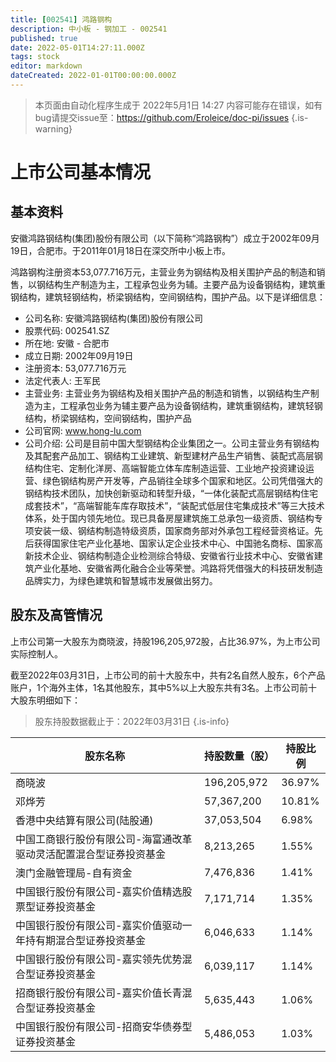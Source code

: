```yaml
---
title: [002541] 鸿路钢构
description: 中小板 - 钢加工 - 002541
published: true
date: 2022-05-01T14:27:11.000Z
tags: stock
editor: markdown
dateCreated: 2022-01-01T00:00:00.000Z
---
```


> 本页面由自动化程序生成于 2022年5月1日 14:27
> 内容可能存在错误，如有bug请提交issue至：https://github.com/Eroleice/doc-pi/issues
{.is-warning}

# 上市公司基本情况

## 基本资料

安徽鸿路钢结构(集团)股份有限公司（以下简称“鸿路钢构”）成立于2002年09月19日，合肥市。于2011年01月18日在深交所中小板上市。

鸿路钢构注册资本53,077.716万元，主营业务为钢结构及相关围护产品的制造和销售，以钢结构生产制造为主，工程承包业务为辅。主要产品为设备钢结构，建筑重钢结构，建筑轻钢结构，桥梁钢结构，空间钢结构，围护产品。以下是详细信息：

- 公司名称: 安徽鸿路钢结构(集团)股份有限公司
- 股票代码: 002541.SZ
- 所在地: 安徽 - 合肥市
- 成立日期: 2002年09月19日
- 注册资本: 53,077.716万元
- 法定代表人: 王军民
- 主营业务: 主营业务为钢结构及相关围护产品的制造和销售，以钢结构生产制造为主，工程承包业务为辅主要产品为设备钢结构，建筑重钢结构，建筑轻钢结构，桥梁钢结构，空间钢结构，围护产品
- 公司官网: www.hong-lu.com
- 公司介绍: 公司是目前中国大型钢结构企业集团之一。公司主营业务有钢结构及其配套产品加工、钢结构工业建筑、新型建材产品生产销售、装配式高层钢结构住宅、定制化洋房、高端智能立体车库制造运营、工业地产投资建设运营、绿色钢结构房产开发等，产品销往全球多个国家和地区。公司凭借强大的钢结构技术团队，加快创新驱动和转型升级，“一体化装配式高层钢结构住宅成套技术”，“高端智能车库存取技术”，“装配式低层住宅集成技术”等三大技术体系，处于国内领先地位。现已具备房屋建筑施工总承包一级资质、钢结构专项安装一级、钢结构制造特级资质，国家商务部对外承包工程经营资格证。先后获得国家住宅产业化基地、国家认定企业技术中心、中国驰名商标、国家高新技术企业、钢结构制造企业检测综合特级、安徽省行业技术中心、安徽省建筑产业化基地、安徽省两化融合企业等荣誉。鸿路将凭借强大的科技研发制造品牌实力，为绿色建筑和智慧城市发展做出努力。


## 股东及高管情况

上市公司第一大股东为商晓波，持股196,205,972股，占比36.97%，为上市公司实际控制人。

截至2022年03月31日，上市公司的前十大股东中，共有2名自然人股东，6个产品账户，1个海外主体，1名其他股东，其中5%以上大股东共有3名。上市公司前十大股东明细如下：

> 股东持股数据截止于：2022年03月31日
{.is-info}

| 股东名称 | 持股数量（股） | 持股比例 |
| --- | --- | --- |
| 商晓波 | 196,205,972 | 36.97% |
| 邓烨芳 | 57,367,200 | 10.81% |
| 香港中央结算有限公司(陆股通) | 37,053,504 | 6.98% |
| 中国工商银行股份有限公司-海富通改革驱动灵活配置混合型证券投资基金 | 8,213,265 | 1.55% |
| 澳门金融管理局-自有资金 | 7,476,836 | 1.41% |
| 中国银行股份有限公司-嘉实价值精选股票型证券投资基金 | 7,171,714 | 1.35% |
| 中国银行股份有限公司-嘉实价值驱动一年持有期混合型证券投资基金 | 6,046,633 | 1.14% |
| 中国银行股份有限公司-嘉实领先优势混合型证券投资基金 | 6,039,117 | 1.14% |
| 招商银行股份有限公司-嘉实价值长青混合型证券投资基金 | 5,635,443 | 1.06% |
| 中国银行股份有限公司-招商安华债券型证券投资基金 | 5,486,053 | 1.03% |




